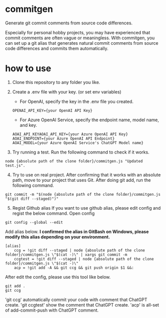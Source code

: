 # commitgen

Generate git commit comments from source code differences.

Especially for personal hobby projects, you may have experienced that commit comments are often vague or meaningless. With commitgen, you can set up a git alias that generates natural commit comments from source code differences and commits them automatically.

# how to use

1. Clone this repository to any folder you like.
2. Create a .env file with your key. (or set env variables)

   - For OpenAI, specify the key in the .env file you created.

   ```:.env
   OPENAI_API_KEY={your OpenAI API Key}
   ```

   - For Azure OpenAI Service, specify the endpoint name, model name, and key.

   ```:.env
   AOAI_API_KEYAOAI_API_KEY={your Azure OpenAI API Key}
   AOAI_ENDPOINT={your Azure OpenAI API Endpoint}
   AOAI_MODEL={your Azure OpenAI Service's ChatGPT Model name}
   ```

3. Try running a test. Run the following command to check if it works.

```
node {absolute path of the clone folder}/commitgen.js "Updated test.js".
```

4. Try to use on real project.
   After confirming that it works with an absolute path, move to your project that uses Git. After doing git add, run the following command.

```
git commit -m "$(node {absolute path of the clone folder}/commitgen.js "$(git diff --staged)")"
```

5. Regist Github alias
   If you want to use github alias, please edit config and regist the below command.
   Open config

```
git config --global --edit
```

Add alias below.
**I confirmed the alias in GitBash on Windows, please modify this alias depending on your environment.**

```
[alias]
	ccg = !git diff --staged | node {absolute path of the clone folder}/commitgen.js \"$(cat -)\" | xargs git commit -m
	ccgtest = !git diff --staged | node {absolute path of the clone folder}/commitgen.js \"$(cat -)\"
	acp = !git add -A && git ccg && git push origin $1 &&:
```

After edit the config, please use this tool like below.

```
git add .
git ccg
```

'git ccg' automatically commit your code with comment that ChatGPT create.
'git ccgtest' show the comment that ChatGPT create.
'acp' is all-set of add-commit-push with ChatGPT comment.
